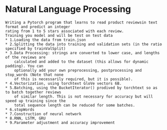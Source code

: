 # Natural Language Processing
    Writing a Pytorch program that learns to read product reviewsin text format and predict an integer 
    rating from 1 to 5 stars associated with each review.
    Training you model and will be test on test data
    * 1.Loading the data from train.json
    * 2.Splitting the data into training and validation sets (in the ratio specified by trainValSplit)
    * 3.Data Processing: strings are converted to lower case, and lengths of the reviews are
        calculated and added to the dataset (this allows for dynamic padding). You can
        optionally add your own preprocessing, postprocessing and stop_words (Note that none
        of this is necessarily required, but it is possible).
    * 4.Vectorization, using torchtext GloVe vectors 6B.
    * 5.Batching, using the BucketIterator() prodived by torchtext so as to batch together reviews
        of similar length. This is not necessary for accuracy but will speed up training since the
        total sequence length can be reduced for some batches.
    * 6.stopWords
    * 7.Construction of neural network 
    * 8.RNN, LSTM, GRU
    * 9.Parameter adjustment and accuracy improvement
    

